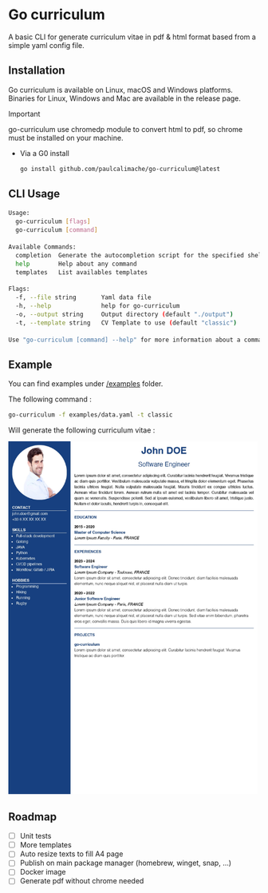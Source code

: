 # Go curriculum
A basic CLI for generate curriculum vitae in pdf &amp; html format based from a simple yaml config file.

## Installation

Go curriculum is available on Linux, macOS and Windows platforms. Binaries for Linux, Windows and Mac are available in the release page.

> [!IMPORTANT]
> go-curriculum use chromedp module to convert html to pdf, so chrome must be installed on your machine.

* Via a G0 install

  ```bash
  go install github.com/paulcalimache/go-curriculum@latest
  ```

## CLI Usage

```bash
Usage:
  go-curriculum [flags]
  go-curriculum [command]

Available Commands:
  completion  Generate the autocompletion script for the specified shell
  help        Help about any command
  templates   List availables templates

Flags:
  -f, --file string       Yaml data file
  -h, --help              help for go-curriculum
  -o, --output string     Output directory (default "./output")
  -t, --template string   CV Template to use (default "classic")

Use "go-curriculum [command] --help" for more information about a command.
```

## Example

You can find examples under [/examples](./examples/) folder.

The following command :
```bash
go-curriculum -f examples/data.yaml -t classic
```
Will generate the following curriculum vitae :

<img src="./examples/classic.jpg" alt="classic cv" width="500"/>

## Roadmap

- [ ] Unit tests
- [ ] More templates
- [ ] Auto resize texts to fill A4 page
- [ ] Publish on main package manager (homebrew, winget, snap, ...)
- [ ] Docker image
- [ ] Generate pdf without chrome needed
